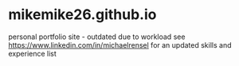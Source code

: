 # mikemike26.github.io
personal portfolio site - outdated due to workload
see https://www.linkedin.com/in/michaelrensel for an updated skills and experience list
